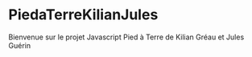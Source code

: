 # PiedaTerreKilianJules
Bienvenue sur le projet Javascript Pied à Terre de Kilian Gréau et Jules Guérin

